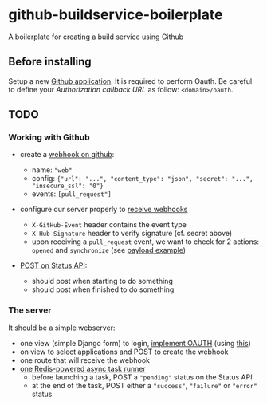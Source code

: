 # github-buildservice-boilerplate
A boilerplate for creating a build service using Github

## Before installing

Setup a new [Github application](https://github.com/settings/applications/new). It is required to perform
Oauth. Be careful to define your _Authorization callback URL_ as follow: `<domain>/oauth`.


## TODO

### Working with Github

- create a [webhook on github](https://developer.github.com/v3/repos/hooks/#create-a-hook):
  - name: `"web"`
  - config: `{"url": "...", "content_type": "json", "secret": "...", "insecure_ssl": "0"}`
  - events: `[pull_request"]`

- configure our server properly to [receive webhooks](https://developer.github.com/v3/repos/hooks/#receiving-webhooks)
  - `X-GitHub-Event` header contains the event type
  - `X-Hub-Signature` header to verify signature (cf. secret above)
  - upon receiving a `pull_request` event, we want to check for 2 actions: `opened` and `synchronize` (see [payload example](https://developer.github.com/v3/activity/events/types/#webhook-payload-example-13))

- [POST on Status API](https://developer.github.com/v3/repos/statuses/#create-a-status):
  - should post when starting to do something
  - should post when finished to do something

### The server

It should be a simple webserver:
- one view (simple Django form) to login, [implement OAUTH](https://developer.github.com/v3/oauth/#web-application-flow) (using [this](https://requests-oauthlib.readthedocs.org/en/latest/examples/real_world_example.html#web-app-example-of-oauth-2-web-application-flow))
- on view to select applications and POST to create the webhook
- one route that will receive the webhook
- [one Redis-powered async task runner](https://github.com/nvie/rq)
  - before launching a task, POST a `"pending"` status on the Status API
  - at the end of the task, POST either a `"success"`, `"failure"` or `"error"` status
